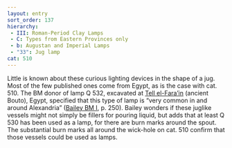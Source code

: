```yaml
---
layout: entry
sort_order: 137
hierarchy:
 - III: Roman-Period Clay Lamps
 - C: Types from Eastern Provinces only
 - b: Augustan and Imperial Lamps
 - "33": Jug lamp
cat: 510
---
```


Little is known about these curious lighting devices in the shape of a jug. Most of the few published ones come from Egypt, as is the case with cat. 510. The BM donor of lamp Q 532, excavated at <a href='../../map/#loc_727093'>Tell el-Fara’in</a> (ancient Bouto), Egypt, specified that this type of lamp is “very common in and around Alexandria” (<a href='../../bibliography/#bailey-bm-i'>Bailey BM I</a>, p. 250). Bailey wonders if these juglike vessels might not simply be fillers for pouring liquid, but adds that at least Q 530 has been used as a lamp, for there are burn marks around the spout. The substantial burn marks all around the wick-hole on cat. 510 confirm that those vessels could be used as lamps.
